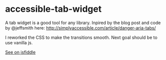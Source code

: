 # accessible-tab-widget

A tab widget is a good tool for any library. Inpired by the blog post and code by @jeffsmith here:
http://simplyaccessible.com/article/danger-aria-tabs/

I reworked the CSS to make the transitions smooth. Next goal should be to use vanilla js.

[See on jsfiddle](https://jsfiddle.net/jorgeluis/wevbowno/)